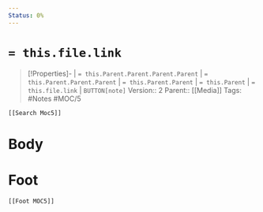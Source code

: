 ```yaml
---
Status: 0%
---
```

# `= this.file.link`
>[!Properties]- | `= this.Parent.Parent.Parent.Parent` |  `= this.Parent.Parent.Parent` | `= this.Parent.Parent` | `= this.Parent` | `= this.file.link` | `BUTTON[note]`
>Version:: 2
>Parent:: [[Media]]
>Tags: #Notes #MOC/5
```meta-bind-embed
[[Search Moc5]]
```
# Body









# Foot
```meta-bind-embed
[[Foot MOC5]]
```